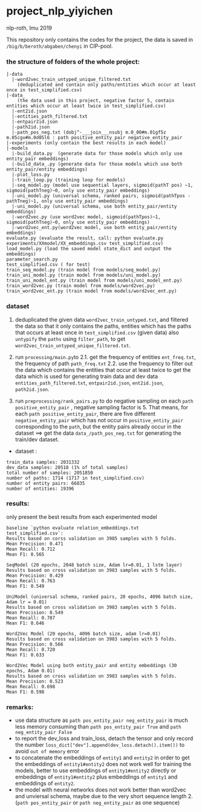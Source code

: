 # project_nlp_yiyichen
nlp-roth, lmu 2019


This repository only contains the codes for the project, the data is saved in `/big/b/beroth/abgaben/chenyi` in CIP-pool.


### the structure of folders of the whole project:

```
|-data
  |-word2vec_train_untyped_unique_filtered.txt
    (deduplicated and contain only paths/entities which occur at least once in test_simplified.csv)
|-data_  
    (the data used in this project, negative factor 5, contain entities which occur at least twice in test_simplified.csv)
  |-ent2id.json
  |-entities_path_filtered.txt
  |-entpair2id.json
  |-path2id.json
  |-path_pos_neg.txt (dobj^-___join___nsubj m.0_00#m.01gf5z m.05cgv#m.0d05l6 : path positive_entity_pair negative_entity_pair
|-experiments (only contain the best results in each model)
|-models
  |-build_data.py  (generate data for those models which only use entity_pair embeddings)
  |-build_data_.py (generate data for those models which use both entity_pair/entity embeddings)
  |-plot_loss.py
  |-train_loop.py (training loop for models)
  |-seq_model.py (model use sequential layers, sigmoid(pathT pos) ~1, sigmoid(pathTneg)~0, only use entity_pair embeddings)
  |-uni_model.py (universal schema, ranked pairs, sigmoid(pathTpos - pathTneg)~1, only use entity_pair embeddings)
  |-uni_model.py (universal schema, use both entity_pair/entity embeddings)
  |-word2vec.py (use word2vec model, sigmoid(pathTpos)~1, sigmoid(pathTneg)~0, only use entity_pair embeddings)
  |-word2vec_ent.py(word2vec model, use both entity_pair/entity embeddings)
evaluate.py (evaluate the result, call: python evaluate.py experiments/XXmodel/XX_embeddings.csv test_simplified.csv)
load_model.py (load the saved model state_dict and output the embeddings)
parameter_search.py 
test_simplified.csv ( for test)
train_seq_model.py (train model from models/seq_model.py)
train_uni_model.py (train model from models/uni_model.py)
train_uni_model_ent.py (train model from models/uni_model_ent.py)
train_word2vec.py (train model from models/word2vec.py)
train_word2vec_ent.py (train model from models/word2vec_ent.py)
```

### dataset
1. deduplicated the given data `word2vec_train_untyped.txt`, and filtered the data so that it only contains the paths, entities which has the paths that occurs at least once in `test_simplified.csv` (given data) also `untypify` the `paths` using `filter_path`, to get `word2vec_train_untyped_unique_filtered.txt`.

2. run `processing/main.py`to 
2.1. get the frequency of entities `ent_freq.txt`, the frequency of path `path_freq.txt`
2.2. use the frequency to filter out the data which contains the entities that occur at least twice to get the data which is used for generating train data and dev data `entities_path_filtered.txt`, `entpair2id.json`, `ent2id.json`, `path2id.json`.

3. run `preprocessing/rank_pairs.py` to do negative sampling on each `path positive_entity_pair` , negative sampling factor is 5. That means, for each `path positive_entity_pair`, there are five different `negative_entity_pair` which has not occur in `positive_entity_pair` corresponding to the `path`, but the entity pairs already occur in the dataset ==> get the data `data_/path_pos_neg.txt` for generating the train/dev dataset.

* dataset :
```
train_data samples: 2031332
dev_data samples: 20518 (1% of total samples)
total number of samples: 2051850
number of paths: 1714 (1717 in test_simplified.csv)
number of entity pairs: 66835
number of entities: 19396 
```

### results:
only present the best results from each experimented model
```text
baseline `python evaluate relation_embeddings.txt test_simplified.csv`:
Results based on corss validation on 3985 samples with 5 folds.
Mean Precision: 0.471
Mean Recall: 0.712
Mean F1: 0.565

SeqModel (20 epochs, 2048 batch size, Adam lr=0.01, 1 lstm layer)
Results based on cross validation on 3983 samples with 5 folds.
Mean Precision: 0.429
Mean Recall: 0.763
Mean F1: 0.549

UniModel (universal schema, ranked pairs, 20 epochs, 4096 batch size, Adam lr = 0.01)
Results based on cross validation on 3983 samples with 5 folds.
Mean Precision: 0.549
Mean Recall: 0.787
Mean F1: 0.646

Word2Vec Model (20 epochs, 4096 batch size, adam lr=0.01)
Results based on cross validation on 3983 samples with 5 folds.
Mean Precision: 0.566
Mean Recall: 0.720
Mean F1: 0.633

Word2Vec Model using both entity_pair and entity embeddings (30 epochs, Adam 0.01)
Results based on cross validation on 3983 samples with 5 folds.
Mean Precision: 0.523
Mean Recall: 0.698
Mean F1: 0.598
```

### remarks:
* use data structure as `path pos_entity_pair neg_entity_pair` is much less memory consuming than `path pos_entity_pair True` and `path neg_entity_pair False`
* to report the dev_loss and train_loss, detach the tensor and only record the number `loss_dict["dev"].append(dev_loss.detach().item())` to avoid `out of memory` error
* to concatenate the embeddings of `entity1` and `entity2` in order to get the embeddings of `entity1#entity2` does not work well for training the models, better to use embeddings of `entity1#entity2` directly or embeddings of `entity1#entity2` plus embeddings of `entity1` and embeddings of `entity2`.
* the model with neural networks does not work better than word2vec and unviersal schema, maybe due to the very short sequence length 2. (`path pos_entity_pair` or `path neg_entity_pair` as one sequence)
